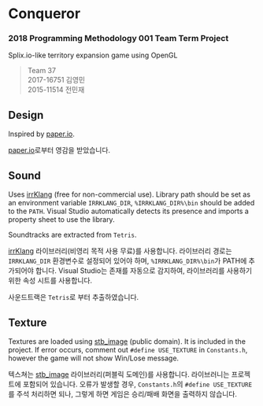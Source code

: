 # Conqueror

### 2018 Programming Methodology 001 Team Term Project

Splix.io-like territory expansion game using OpenGL

> Team 37<br>
2017-16751 김영민<br>
2015-11514 전민재

## Design

Inspired by [paper.io](http://paper-io.com).

[paper.io](http://paper-io.com)로부터 영감을 받았습니다.


## Sound

Uses [irrKlang](https://www.ambiera.com/irrklang/) (free for non-commercial use). Library path should be set as an environment variable `IRRKLANG_DIR`, `%IRRKLANG_DIR%\bin` should be added to the `PATH`. Visual Studio automatically detects its presence and imports a property sheet to use the library.

Soundtracks are extracted from `Tetris`.

[irrKlang](https://www.ambiera.com/irrklang/) 라이브러리(비영리 목적 사용 무료)를 사용합니다. 라이브러리 경로는 `IRRKLANG_DIR` 환경변수로 설정되어 있어야 하며, `%IRRKLANG_DIR%\bin`가 PATH에 추가되어야 합니다. Visual Studio는 존재를 자동으로 감지하여, 라이브러리를 사용하기 위한 속성 시트를 사용합니다.

사운드트랙은 `Tetris`로 부터 추출하였습니다.


## Texture

Textures are loaded using [stb_image](https://github.com/nothings/stb) (public domain). It is included in the project. If error occurs, comment out `#define USE_TEXTURE` in `Constants.h`, however the game will not show Win/Lose message.

텍스쳐는 [stb_image](https://github.com/nothings/stb) 라이브러리(퍼블릭 도메인)를 사용합니다. 라이브러니는 프로젝트에 포함되어 있습니다. 오류가 발생할 경우, `Constants.h`의 `#define USE_TEXTURE`를 주석 처리하면 되나, 그렇게 하면 게임은 승리/패배 화면을 출력하지 않습니다.
